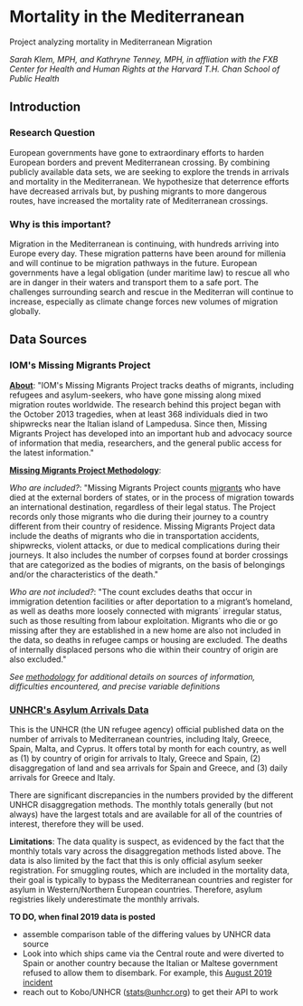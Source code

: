 # Mortality in the Mediterranean
Project analyzing mortality in Mediterranean Migration

*Sarah Klem, MPH, and Kathryne Tenney, MPH, in affliation with the FXB Center for Health and Human Rights at the Harvard T.H. Chan School of Public Health*

## Introduction

### Research Question
European governments have gone to extraordinary efforts to harden European borders and prevent Mediterranean crossing. By combining publicly available data sets, we are seeking to explore the trends in arrivals and mortality in the Mediterranean. We hypothesize that deterrence efforts have decreased arrivals but, by pushing migrants to more dangerous routes, have increased the mortality rate of Mediterranean crossings. 

### Why is this important?
Migration in the Mediterranean is continuing, with hundreds arriving into Europe every day. These migration patterns have been around for millenia and will continue to be migration pathways in the future. European governments have a legal obligation (under maritime law) to rescue all who are in danger in their waters and transport them to a safe port. The challenges surrounding search and rescue in the Mediterran will continue to increase, especially as climate change forces new volumes of migration globally. 


## Data Sources

### IOM's Missing Migrants Project
**[About](https://missingmigrants.iom.int/about)**: "IOM's Missing Migrants Project tracks deaths of migrants, including refugees and asylum-seekers, who have gone missing along mixed migration routes worldwide. The research behind this project began with the October 2013 tragedies, when at least 368 individuals died in two shipwrecks near the Italian island of Lampedusa. Since then, Missing Migrants Project has developed into an important hub and advocacy source of information that media, researchers, and the general public access for the latest information."

**[Missing Migrants Project Methodology](https://missingmigrants.iom.int/methodology)**:

*Who are included?*: "Missing Migrants Project counts [migrants](https://www.iom.int/key-migration-terms) who have died at the external borders of states, or in the process of migration towards an international destination, regardless of their legal status. The Project records only those migrants who die during their journey to a country different from their country of residence. Missing Migrants Project data include the deaths of migrants who die in transportation accidents, shipwrecks, violent attacks, or due to medical complications during their journeys. It also includes the number of corpses found at border crossings that are categorized as the bodies of migrants, on the basis of belongings and/or the characteristics of the death."

*Who are not included?*: "The count excludes deaths that occur in immigration detention facilities or after deportation to a migrant’s homeland, as well as deaths more loosely connected with migrants´ irregular status, such as those resulting from labour exploitation. Migrants who die or go missing after they are established in a new home are also not included in the data, so deaths in refugee camps or housing are excluded.  The deaths of internally displaced persons who die within their country of origin are also excluded."

*See [methodology](https://missingmigrants.iom.int/methodology) for additional details on sources of information, difficulties encountered, and precise variable definitions*

### [UNHCR's Asylum Arrivals Data](https://data2.unhcr.org/en/documents/details/58460)

This is the UNHCR (the UN refugee agency) official published data on the number of arrivals to Mediterranean countries, including Italy, Greece, Spain, Malta, and Cyprus. It offers total by month for each country, as well as (1) by country of origin for arrivals to Italy, Greece and Spain, (2) disaggregation of land and sea arrivals for Spain and Greece, and (3) daily arrivals for Greece and Italy. 

There are significant discrepancies in the numbers provided by the different UNHCR disaggregation methods. The monthly totals generally (but not always) have the largest totals and are available for all of the countries of interest, therefore they will be used.

**Limitations**: The data quality is suspect, as evidenced by the fact that the monthly totals vary across the disaggregation methods listed above. The data is also limited by the fact that this is only official asylum seeker registration. For smuggling routes, which are included in the mortality data, their goal is typically to bypass the Mediterranean countries and register for asylum in Western/Northern European countries. Therefore, asylum registries likely underestimate the monthly arrivals. 

**TO DO, when final 2019 data is posted**
* assemble comparison table of the differing values by UNHCR data source
* Look into which ships came via the Central route and were diverted to Spain or another country because the Italian or Maltese government refused to allow them to disembark. For example, this [August 2019 incident](https://elpais.com/elpais/2019/08/20/inenglish/1566295598_196996.html)
* reach out to Kobo/UNHCR (stats@unhcr.org) to get their API to work
